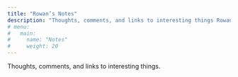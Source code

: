 ```yaml
---
title: "Rowan’s Notes"
description: "Thoughts, comments, and links to interesting things Rowan Manning is reading."
# menu:
#   main:
#     name: "Notes"
#     weight: 20
---
```


Thoughts, comments, and links to interesting things.
